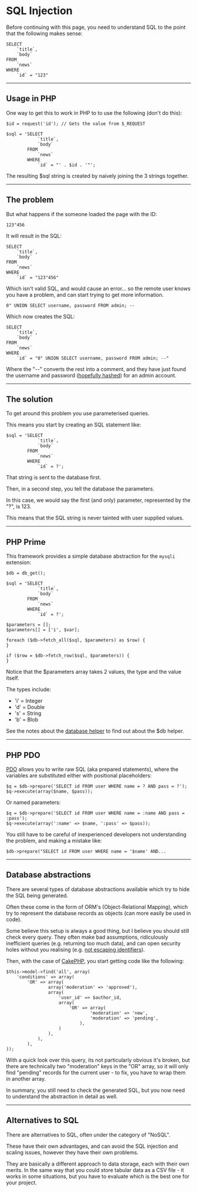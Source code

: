 
# SQL Injection

Before continuing with this page, you need to understand SQL to the point that the following makes sense:

	SELECT
		`title`,
		`body`
	FROM
		`news`
	WHERE
		`id` = "123"

---

## Usage in PHP

One way to get this to work in PHP to to use the following (don't do this):

	$id = request('id'); // Gets the value from $_REQUEST

	$sql = 'SELECT
				`title`,
				`body`
			FROM
				`news`
			WHERE
				`id` = "' . $id . '"';

The resulting $sql string is created by naively joining the 3 strings together.

---

## The problem

But what happens if the someone loaded the page with the ID:

	123"456

It will result in the SQL:

	SELECT
		`title`,
		`body`
	FROM
		`news`
	WHERE
		`id` = "123"456"

Which isn't valid SQL, and would cause an error... so the remote user knows you have a problem, and can start trying to get more information.

	0" UNION SELECT username, password FROM admin; --

Which now creates the SQL:

	SELECT
		`title`,
		`body`
	FROM
		`news`
	WHERE
		`id` = "0" UNION SELECT username, password FROM admin; --"

Where the "--" converts the rest into a comment, and they have just found the username and password ([hopefully hashed](../../../doc/security/logins.md)) for an admin account.

---

## The solution

To get around this problem you use parameterised queries.

This means you start by creating an SQL statement like:

	$sql = 'SELECT
				`title`,
				`body`
			FROM
				`news`
			WHERE
				`id` = ?';

That string is sent to the database first.

Then, in a second step, you tell the database the parameters.

In this case, we would say the first (and only) parameter, represented by the "?", is 123.

This means that the SQL string is never tainted with user supplied values.

---

## PHP Prime

This framework provides a simple database abstraction for the `mysqli` extension:

	$db = db_get();

	$sql = 'SELECT
				`title`,
				`body`
			FROM
				`news`
			WHERE
				`id` = ?';

	$parameters = [];
	$parameters[] = ['i', $var];

	foreach ($db->fetch_all($sql, $parameters) as $row) {
	}

	if ($row = $db->fetch_row($sql, $parameters)) {
	}

Notice that the $parameters array takes 2 values, the type and the value itself.

The types include:

- 'i' = Integer
- 'd' = Double
- 's' = String
- 'b' = Blob

See the notes about the [database helper](../../../doc/system/database.md) to find out about the $db helper.

---

## PHP PDO

[PDO](https://php.net/pdo) allows you to write raw SQL (aka prepared statements), where the variables are substituted either with positional placeholders:

	$q = $db->prepare('SELECT id FROM user WHERE name = ? AND pass = ?');
	$q->execute(array($name, $pass));

Or named parameters:

	$q = $db->prepare('SELECT id FROM user WHERE name = :name AND pass = :pass');
	$q->execute(array(':name' => $name, ':pass' => $pass));

You still have to be careful of inexperienced developers not understanding the problem, and making a mistake like:

	$db->prepare("SELECT id FROM user WHERE name = '$name' AND...

---

## Database abstractions

There are several types of database abstractions available which try to hide the SQL being generated.

Often these come in the form of ORM's (Object-Relational Mapping), which try to represent the database records as objects (can more easily be used in code).

Some believe this setup is always a good thing, but I believe you should still check every query. They often make bad assumptions, ridiculously inefficient queries (e.g. returning too much data), and can open security holes without you realising (e.g. [not escaping identifiers](http://www.codeyellow.nl/identifier-sqli.html)).

Then, with the case of [CakePHP](http://book.cakephp.org/2.0/en/models/retrieving-your-data.html), you start getting code like the following:

	$this->model->find('all', array(
		'conditions' => array(
			'OR' => array(
					array('moderation' => 'approved'),
					array(
						'user_id' => $author_id,
						array(
							'OR' => array(
									'moderation' => 'new',
									'moderation' => 'pending',
								),
						)
					),
				),
			),
	));

With a quick look over this query, its not particularly obvious it's broken, but there are technically two "moderation" keys in the "OR" array, so it will only find "pending" records for the current user - to fix, you have to wrap them in another array.

In summary, you still need to check the generated SQL, but you now need to understand the abstraction in detail as well.

---

## Alternatives to SQL

There are alternatives to SQL, often under the category of "NoSQL".

These have their own advantages, and can avoid the SQL injection and scaling issues, however they have their own problems.

They are basically a different approach to data storage, each with their own merits. In the same way that you could store tabular data as a CSV file - it works in some situations, but you have to evaluate which is the best one for your project.

